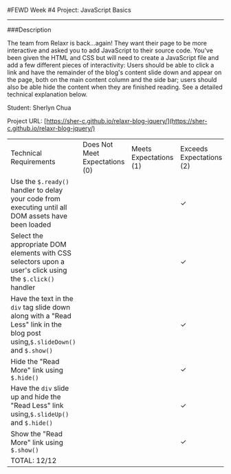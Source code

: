 #FEWD Week #4 Project: JavaScript Basics

---


###Description


The team from Relaxr is back...again! They want their page to be more interactive and asked you to add JavaScript to their source code. You've been given the HTML and CSS but will need to create a JavaScript file and add a few different pieces of interactivity:  Users should be able to click a link and have the remainder of the blog's content slide down and appear on the page, both on the main content column and the side bar; users should also be able hide the content when they are finished reading. See a detailed technical explanation below.

Student: Sherlyn Chua

Project URL: [https://sher-c.github.io/relaxr-blog-jquery/](https://sher-c.github.io/relaxr-blog-jquery/)

|                                                                                                                                                                                                                     |                                |                        |                          |
|---------------------------------------------------------------------------------------------------------------------------------------------------------------------------------------------------------------------|--------------------------------|------------------------|--------------------------|
| Technical Requirements                                                                                                                                                                                              | Does Not Meet Expectations (0) | Meets Expectations (1) | Exceeds Expectations (2) |
| Use the ```$.ready()``` handler to delay your code from executing until all DOM assets have been loaded                                                                                                             |                                |                        |           ✓              |
| Select the appropriate DOM elements with CSS selectors upon a user's click using the ```$.click()``` handler                                                                                                        |                                |                        |           ✓              |
| Have the text in the ```div``` tag slide down along with a "Read Less" link in the blog post using,```$.slideDown()``` and ```$.show()```                                                                              |                                |                        |           ✓              |
| Hide the "Read More" link using ```$.hide()```                                                                                                                                                                      |                                |                        |             ✓            |
| Have the ```div``` slide up and hide the "Read Less" link using,```$.slideUp()``` and ```$.hide()```                                                                                                                   |                                |                        |            ✓             |
| Show the "Read More" link using ```$.show()```                                                                                                                                                                      |                                |                        |            ✓             |
| TOTAL: 12/12                                                                                                                                                                                                    |                                |                        |                          |